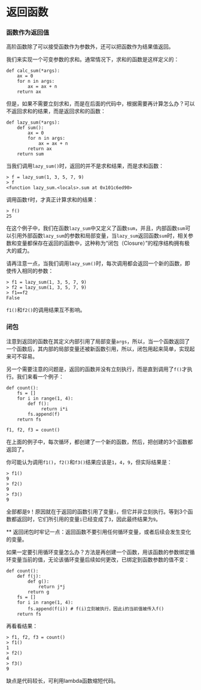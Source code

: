 # 返回函数


### 函数作为返回值


高阶函数除了可以接受函数作为参数外，还可以把函数作为结果值返回。


我们来实现一个可变参数的求和。通常情况下，求和的函数是这样定义的：


```
def calc_sum(*args):
    ax = 0
    for n in args:
        ax = ax + n
    return ax
```


但是，如果不需要立刻求和，而是在后面的代码中，根据需要再计算怎么办？可以不返回求和的结果，而是返回求和的函数：


```
def lazy_sum(*args):
    def sum():
        ax = 0
        for n in args:
            ax = ax + n
        return ax
    return sum
```


当我们调用`lazy_sum()`时，返回的并不是求和结果，而是求和函数：


```
> f = lazy_sum(1, 3, 5, 7, 9)
> f
<function lazy_sum.<locals>.sum at 0x101c6ed90>
```


调用函数`f`时，才真正计算求和的结果：


```
> f()
25
```


在这个例子中，我们在函数`lazy_sum`中又定义了函数`sum`，并且，内部函数`sum`可以引用外部函数`lazy_sum`的参数和局部变量，当`lazy_sum`返回函数`sum`时，相关参数和变量都保存在返回的函数中，这种称为“闭包（Closure）”的程序结构拥有极大的威力。


请再注意一点，当我们调用`lazy_sum()`时，每次调用都会返回一个新的函数，即使传入相同的参数：


```
> f1 = lazy_sum(1, 3, 5, 7, 9)
> f2 = lazy_sum(1, 3, 5, 7, 9)
> f1==f2
False
```


`f1()`和`f2()`的调用结果互不影响。


### 闭包


注意到返回的函数在其定义内部引用了局部变量`args`，所以，当一个函数返回了一个函数后，其内部的局部变量还被新函数引用，所以，闭包用起来简单，实现起来可不容易。


另一个需要注意的问题是，返回的函数并没有立刻执行，而是直到调用了`f()`才执行。我们来看一个例子：


```
def count():
    fs = []
    for i in range(1, 4):
        def f():
             return i*i
        fs.append(f)
    return fs

f1, f2, f3 = count()
```


在上面的例子中，每次循环，都创建了一个新的函数，然后，把创建的3个函数都返回了。


你可能认为调用`f1()`，`f2()`和`f3()`结果应该是`1`，`4`，`9`，但实际结果是：


```
> f1()
9
> f2()
9
> f3()
9
```


全部都是`9`！原因就在于返回的函数引用了变量`i`，但它并非立刻执行。等到3个函数都返回时，它们所引用的变量`i`已经变成了`3`，因此最终结果为`9`。


** 返回闭包时牢记一点：返回函数不要引用任何循环变量，或者后续会发生变化的变量。


如果一定要引用循环变量怎么办？方法是再创建一个函数，用该函数的参数绑定循环变量当前的值，无论该循环变量后续如何更改，已绑定到函数参数的值不变：


```
def count():
    def f(j):
        def g():
            return j*j
        return g
    fs = []
    for i in range(1, 4):
        fs.append(f(i)) # f(i)立刻被执行，因此i的当前值被传入f()
    return fs
```


再看看结果：


```
> f1, f2, f3 = count()
> f1()
1
> f2()
4
> f3()
9
```


缺点是代码较长，可利用lambda函数缩短代码。
